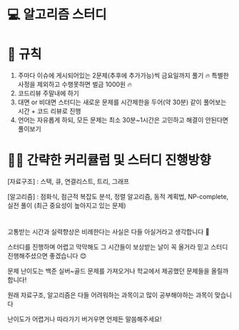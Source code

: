 # 💻 알고리즘 스터디

# 📎 규칙

1. 주마다 이슈에 게시되어있는 2문제(추후에 추가가능)씩 금요일까지 풀기 🔥 특별한 사정을 제외하고 수행못하면 벌금 1000원 🔥
2. 코드리뷰 주말내에 하기
3. 대면 or 비대면 스터디는 새로운 문제를 시간제한을 두어(약 30분) 같이 풀어보는 시간 + 코드 리뷰로 진행
4. 언어는 자유롭게 하되, 모든 문제는 최소 30분~1시간은 고민하고 해결이 안된다면 풀이보기

# 🏃🏻 간략한 커리큘럼 및 스터디 진행방향

[자료구조] : 스택, 큐, 연결리스트, 트리, 그래프

[알고리즘] : 점화식, 점근적 복잡도 분석, 정렬 알고리즘, 동적 계획법, NP-complete, 실전 풀이 (최근 중요성이 높아지고 있는 문제)
# 

고통받는 시간과 실력향상은 비례한다는 사실은 다들 아실거라고 생각합니다 🥲

스터디를 진행하며 어렵고 막막해도 그 시간들이 보상받는 날이 꼭 올거라 믿고 스터디 진행해주셨으면 좋겠습니다 😊

문제 난이도는 백준 실버~골드 문제를 가져오거나 학교에서 제공했던 문제들을 올릴까 합니다!

원래 자료구조, 알고리즘은 다들 어려워하는 과목이고 많이 공부해야하는 과목이 맞습니다

난이도가 어렵거나 따라가기 버거우면 언제든 말씀해주세요!


